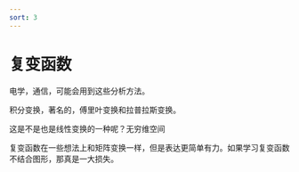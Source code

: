 ```yaml
---
sort: 3
---
```

# 复变函数

电学，通信，可能会用到这些分析方法。


积分变换，著名的，傅里叶变换和拉普拉斯变换。


这是不是也是线性变换的一种呢？无穷维空间


复变函数在一些想法上和矩阵变换一样，但是表达更简单有力。如果学习复变函数不结合图形，那真是一大损失。
